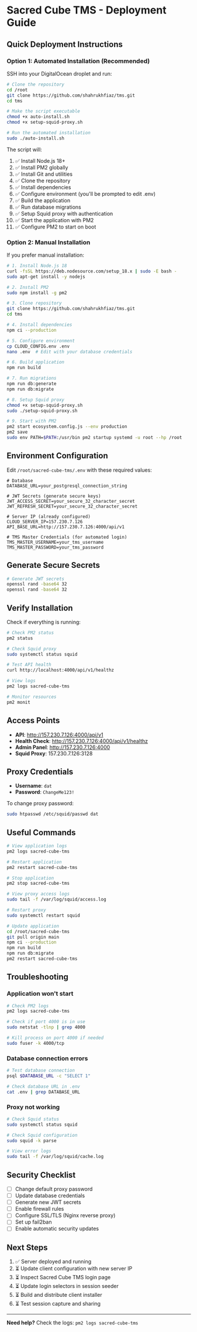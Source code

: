 # Sacred Cube TMS - Deployment Guide

## Quick Deployment Instructions

### Option 1: Automated Installation (Recommended)

SSH into your DigitalOcean droplet and run:

```bash
# Clone the repository
cd /root
git clone https://github.com/shahrukhfiaz/tms.git
cd tms

# Make the script executable
chmod +x auto-install.sh
chmod +x setup-squid-proxy.sh

# Run the automated installation
sudo ./auto-install.sh
```

The script will:
1. ✅ Install Node.js 18+
2. ✅ Install PM2 globally
3. ✅ Install Git and utilities
4. ✅ Clone the repository
5. ✅ Install dependencies
6. ✅ Configure environment (you'll be prompted to edit .env)
7. ✅ Build the application
8. ✅ Run database migrations
9. ✅ Setup Squid proxy with authentication
10. ✅ Start the application with PM2
11. ✅ Configure PM2 to start on boot

### Option 2: Manual Installation

If you prefer manual installation:

```bash
# 1. Install Node.js 18
curl -fsSL https://deb.nodesource.com/setup_18.x | sudo -E bash -
sudo apt-get install -y nodejs

# 2. Install PM2
sudo npm install -g pm2

# 3. Clone repository
git clone https://github.com/shahrukhfiaz/tms.git
cd tms

# 4. Install dependencies
npm ci --production

# 5. Configure environment
cp CLOUD_CONFIG.env .env
nano .env  # Edit with your database credentials

# 6. Build application
npm run build

# 7. Run migrations
npm run db:generate
npm run db:migrate

# 8. Setup Squid proxy
chmod +x setup-squid-proxy.sh
sudo ./setup-squid-proxy.sh

# 9. Start with PM2
pm2 start ecosystem.config.js --env production
pm2 save
sudo env PATH=$PATH:/usr/bin pm2 startup systemd -u root --hp /root
```

## Environment Configuration

Edit `/root/sacred-cube-tms/.env` with these required values:

```env
# Database
DATABASE_URL=your_postgresql_connection_string

# JWT Secrets (generate secure keys)
JWT_ACCESS_SECRET=your_secure_32_character_secret
JWT_REFRESH_SECRET=your_secure_32_character_secret

# Server IP (already configured)
CLOUD_SERVER_IP=157.230.7.126
API_BASE_URL=http://157.230.7.126:4000/api/v1

# TMS Master Credentials (for automated login)
TMS_MASTER_USERNAME=your_tms_username
TMS_MASTER_PASSWORD=your_tms_password
```

## Generate Secure Secrets

```bash
# Generate JWT secrets
openssl rand -base64 32
openssl rand -base64 32
```

## Verify Installation

Check if everything is running:

```bash
# Check PM2 status
pm2 status

# Check Squid proxy
sudo systemctl status squid

# Test API health
curl http://localhost:4000/api/v1/healthz

# View logs
pm2 logs sacred-cube-tms

# Monitor resources
pm2 monit
```

## Access Points

- **API**: http://157.230.7.126:4000/api/v1
- **Health Check**: http://157.230.7.126:4000/api/v1/healthz
- **Admin Panel**: http://157.230.7.126:4000
- **Squid Proxy**: 157.230.7.126:3128

## Proxy Credentials

- **Username**: `dat`
- **Password**: `ChangeMe123!`

To change proxy password:
```bash
sudo htpasswd /etc/squid/passwd dat
```

## Useful Commands

```bash
# View application logs
pm2 logs sacred-cube-tms

# Restart application
pm2 restart sacred-cube-tms

# Stop application
pm2 stop sacred-cube-tms

# View proxy access logs
sudo tail -f /var/log/squid/access.log

# Restart proxy
sudo systemctl restart squid

# Update application
cd /root/sacred-cube-tms
git pull origin main
npm ci --production
npm run build
npm run db:migrate
pm2 restart sacred-cube-tms
```

## Troubleshooting

### Application won't start

```bash
# Check PM2 logs
pm2 logs sacred-cube-tms

# Check if port 4000 is in use
sudo netstat -tlnp | grep 4000

# Kill process on port 4000 if needed
sudo fuser -k 4000/tcp
```

### Database connection errors

```bash
# Test database connection
psql $DATABASE_URL -c "SELECT 1"

# Check database URL in .env
cat .env | grep DATABASE_URL
```

### Proxy not working

```bash
# Check Squid status
sudo systemctl status squid

# Check Squid configuration
sudo squid -k parse

# View error logs
sudo tail -f /var/log/squid/cache.log
```

## Security Checklist

- [ ] Change default proxy password
- [ ] Update database credentials
- [ ] Generate new JWT secrets
- [ ] Enable firewall rules
- [ ] Configure SSL/TLS (Nginx reverse proxy)
- [ ] Set up fail2ban
- [ ] Enable automatic security updates

## Next Steps

1. ✅ Server deployed and running
2. ⏳ Update client configuration with new server IP
3. ⏳ Inspect Sacred Cube TMS login page
4. ⏳ Update login selectors in session seeder
5. ⏳ Build and distribute client installer
6. ⏳ Test session capture and sharing

---

**Need help?** Check the logs: `pm2 logs sacred-cube-tms`

